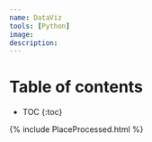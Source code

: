 ```yaml
---
name: DataViz
tools: [Python]
image:
description:
---
```


# Table of contents

* TOC
{:toc}


{% include PlaceProcessed.html %}
<!-- {% include PlaceProcessed.html %}
{% include PlaceProcessed.html %}
{% include PlaceProcessed.html %}
{% include PlaceProcessed.html %} -->

<!-- # Yearly
{% include yearly_crime_rate.html %} -->

<!--

<html>
<body>
<div>
<embed type="text/html" src="https://raw.githubusercontent.com/vishalgattani/vishalgattani.github.io/master/_includes/PlaceProcessed.html">
</div>
<div>
<embed type="text/html" src="https://raw.githubusercontent.com/vishalgattani/vishalgattani.github.io/master/_includes/yearly_crime_rate.html">
</div>
</body>
</html>

-->